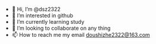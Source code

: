 - 👋 Hi, I’m @dsz2322
- 👀 I’m interested in github 
- 🌱 I’m currently learning study
- 💞️ I’m looking to collaborate on any thing
- 📫 How to reach me my email doushizhe2322@163.com

<!---
dsz2322/dsz2322 is a ✨ special ✨ repository because its `README.md` (this file) appears on your GitHub profile.
You can click the Preview link to take a look at your changes.
--->
